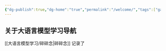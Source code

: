 ```yaml
---
{"dg-publish":true,"dg-home":"true","permalink":"/welcome/","tags":["gardenEntry"],"dgPassFrontmatter":true,"noteIcon":"","created":"2024-12-24T13:56:28.000+08:00","updated":"2025-04-11T10:57:59.800+08:00"}
---
```




## **关于大语言模型学习导航**
[[大语言模型学习/碎碎念\|碎碎念]]
记录了
